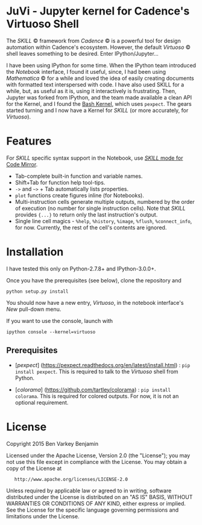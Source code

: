 # JuVi - Jupyter kernel for Cadence's Virtuoso Shell

The *SKILL* &copy; framework from *Cadence* &copy; is a powerful tool for design automation within Cadence's ecosystem.
However, the default *Virtuoso* &copy; shell leaves something to be desired. Enter IPython/Jupyter...

I have been using IPython for some time. When the IPython team introduced the *Notebook* interface, I found it useful,
since, I had been using *Mathematica* &copy; for a while and loved the idea of easily creating documents with formatted text 
interspersed with code. I have also used SKILL for a while, but, as useful as it is, using it interactively is frustrating.
Then, Jupyter was forked from IPython, and the team made available a clean API for the Kernel, and I found the 
[Bash Kernel](https://github.com/takluyver/bash_kernel), which uses `pexpect`.
The gears started turning and I now have a Kernel for *SKILL* (or more accurately, for *Virtuoso*).

# Features

  For *SKILL* specific syntax support in the Notebook,
  use [*SKILL* mode for Code Mirror](https://github.com/benvarkey/CodeMirrorSkill).

* Tab-complete built-in function and variable names.
* Shift+Tab for function help tool-tips.
* `->` and `~>` + Tab automatically lists properties.
* `plot` functions create figures inline (for Notebooks).
* Multi-instruction cells generate multiple outputs, numbered by the order of execution
(no number for single instruction cells).
  Note that *SKILL* provides `{...}` to return only the last instruction's output.
* Single line cell magics - `%help`, `%history`, `%image`, `%flush`, `%connect_info`, for now.
  Currently, the rest of the cell's contents are ignored.

# Installation
I have tested this only on Python-2.7.8+ and IPython-3.0.0+.

Once you have the prerequisites (see below), clone the repository and

    python setup.py install
    
You should now have a new entry, *Virtuoso*, in the notebook interface's *New* pull-down menu.

If you want to use the console, launch with 

    ipython console --kernel=virtuoso
  
## Prerequisites
* [*pexpect*] (https://pexpect.readthedocs.org/en/latest/install.html) : `pip install pexpect`.
This is required to talk to the *Virtuoso* shell from Python.

* [*colorama*] (https://github.com/tartley/colorama) : `pip install colorama`. This is required for colored outputs.
For now, it is not an optional requirement.

# License
   Copyright 2015 Ben Varkey Benjamin

   Licensed under the Apache License, Version 2.0 (the "License");
   you may not use this file except in compliance with the License.
   You may obtain a copy of the License at

       http://www.apache.org/licenses/LICENSE-2.0

   Unless required by applicable law or agreed to in writing, software
   distributed under the License is distributed on an "AS IS" BASIS,
   WITHOUT WARRANTIES OR CONDITIONS OF ANY KIND, either express or implied.
   See the License for the specific language governing permissions and
   limitations under the License.
